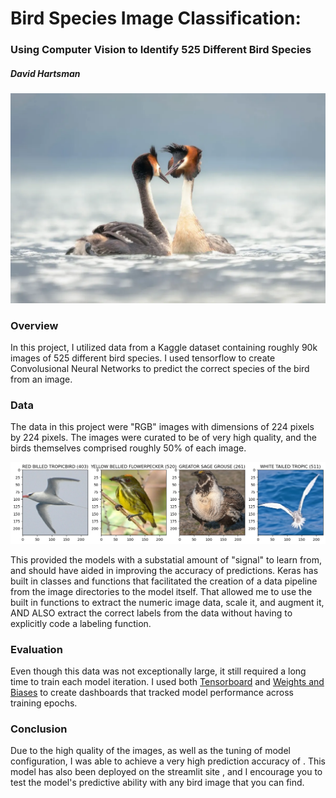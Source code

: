 # Bird Species Image Classification:
### Using Computer Vision to Identify 525 Different Bird Species
##### David Hartsman

![The majestic Puteketeke, New Zealand's "Bird of the Century"](./files/puteketeke.png)

### Overview
In this project, I utilized data from a Kaggle dataset containing roughly 90k images of 525 different bird species. I used tensorflow to create Convolusional Neural Networks to predict the correct species of the bird from an image. 

### Data
The data in this project were "RGB" images with dimensions of 224 pixels by 224 pixels. The images were curated to be of very high quality, and the birds themselves comprised roughly 50% of each image. 

![Example of Birds from the Data](./files/example_birds.jpg)

This provided the models with a substatial amount of "signal" to learn from, and should have aided in improving the accuracy of predictions. Keras has built in classes and functions that facilitated the creation of a data pipeline from the image directories to the model itself. That allowed me to use the built in functions to extract the numeric image data, scale it, and augment it, AND ALSO extract the correct labels from the data without having to explicitly code a labeling function. 

### Evaluation
Even though this data was not exceptionally large, it still required a long time to train each model iteration. I used both [Tensorboard](https://www.tensorflow.org/tensorboard) and [Weights and Biases](https://wandb.ai/site) to create dashboards that tracked model performance across training epochs. 


### Conclusion
Due to the high quality of the images, as well as the tuning of model configuration, I was able to achieve a very high prediction accuracy of <ACCURACY>. This model has also been deployed on the streamlit site <STREAMLIT LINK>, and I encourage you to test the model's predictive ability with any bird image that you can find.  
